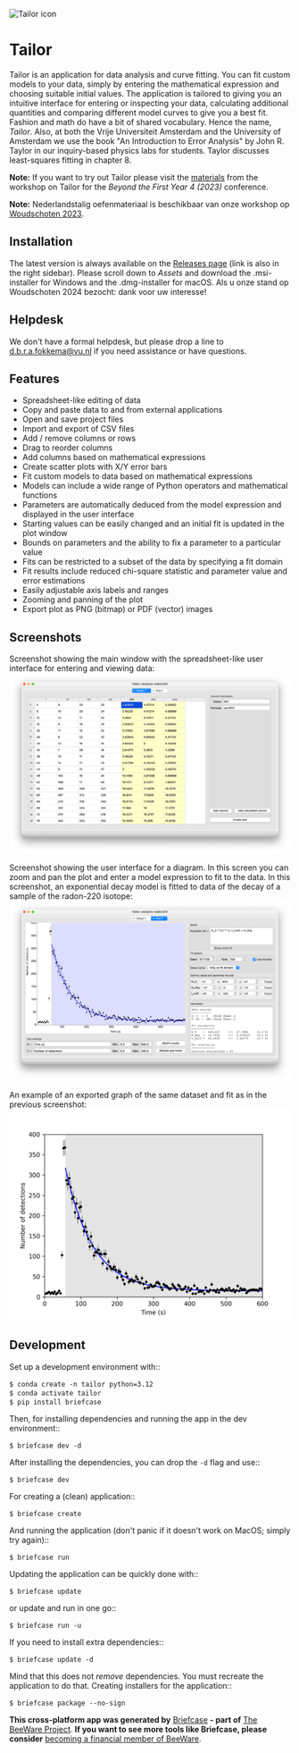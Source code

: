 ![Tailor icon](tailorx128.png)

# Tailor

Tailor is an application for data analysis and curve fitting. You can fit custom models to your data, simply by entering the mathematical expression and choosing suitable initial values. The application is tailored to giving you an intuitive interface for entering or inspecting your data, calculating additional quantities and comparing different model curves to give you a best fit. Fashion and math do have a bit of shared vocabulary. Hence the name, *Tailor*. Also, at both the Vrije Universiteit Amsterdam and the University of Amsterdam we use the book "An Introduction to Error Analysis" by John R. Taylor in our inquiry-based physics labs for students. Taylor discusses least-squares fitting in chapter 8.

**Note:** If you want to try out Tailor please visit the [materials](<https://davidfokkema.github.io/BFY4-workshop/>) from the 
workshop on Tailor for the *Beyond the First Year 4 (2023)* conference.

**Note:** Nederlandstalig oefenmateriaal is beschikbaar van onze workshop op [Woudschoten 2023](<https://davidfokkema.github.io/WND2023-workshop/>).

## Installation

The latest version is always available on the [Releases page](<https://github.com/davidfokkema/tailor/releases/latest>) (link is also in the right sidebar). Please scroll down to *Assets* and download the .msi-installer for Windows and the .dmg-installer for macOS. Als u onze stand op Woudschoten 2024 bezocht: dank voor uw interesse!

## Helpdesk

We don't have a formal helpdesk, but please drop a line to d.b.r.a.fokkema@vu.nl if you need assistance or have questions.

## Features

* Spreadsheet-like editing of data
* Copy and paste data to and from external applications
* Open and save project files
* Import and export of CSV files
* Add / remove columns or rows
* Drag to reorder columns
* Add columns based on mathematical expressions
* Create scatter plots with X/Y error bars
* Fit custom models to data based on mathematical expressions
* Models can include a wide range of Python operators and mathematical functions
* Parameters are automatically deduced from the model expression and displayed in the user interface
* Starting values can be easily changed and an initial fit is updated in the plot window
* Bounds on parameters and the ability to fix a parameter to a particular value
* Fits can be restricted to a subset of the data by specifying a fit domain
* Fit results include reduced chi-square statistic and parameter value and error estimations
* Easily adjustable axis labels and ranges
* Zooming and panning of the plot
* Export plot as PNG (bitmap) or PDF (vector) images

## Screenshots

Screenshot showing the main window with the spreadsheet-like user interface for entering and viewing data:
![screenshot showing the table user interface](docs/images/screenshot-ui-table.png)

Screenshot showing the user interface for a diagram. In this screen you can zoom and pan the plot and enter a model expression to fit to the data. In this screenshot, an exponential decay model is fitted to data of the decay of a sample of the radon-220 isotope:
![screenshot showing the plot user interface](docs/images/screenshot-ui-plot.png)

An example of an exported graph of the same dataset and fit as in the previous screenshot:
![exported graph of a decaying radon-220 sample](docs/images/exponential-fit-radon220.png)
   
## Development

Set up a development environment with::

    $ conda create -n tailor python=3.12
    $ conda activate tailor
    $ pip install briefcase

Then, for installing dependencies and running the app in the dev environment::

    $ briefcase dev -d

After installing the dependencies, you can drop the `-d` flag and use::

    $ briefcase dev

For creating a (clean) application::

    $ briefcase create

And running the application (don't panic if it doesn't work on MacOS; simply try again)::

    $ briefcase run

Updating the application can be quickly done with::

    $ briefcase update

or update and run in one go::

    $ briefcase run -u

If you need to install extra dependencies::

    $ briefcase update -d

Mind that this does not *remove* dependencies. You must recreate the application to do that. Creating installers for the application::

    $ briefcase package --no-sign

**This cross-platform app was generated by** [Briefcase][Briefcase] **- part of**
[The BeeWare Project][The BeeWare Project]. **If you want to see more tools like Briefcase, please
consider** [becoming a financial member of BeeWare][becoming a financial member of BeeWare].

[Briefcase]: https://github.com/beeware/briefcase
[The BeeWare Project]: https://beeware.org/
[becoming a financial member of BeeWare]: https://beeware.org/contributing/membership
